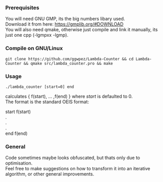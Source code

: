 ### Prerequisites

You will need GNU GMP, its the big numbers libary used.  
Download it from here: https://gmplib.org/#DOWNLOAD  
You will also need qmake, otherwise just compile and link it manually, its just one cpp (-lgmpxx -lgmp).  

### Compile on GNU/Linux
```
git clone https://github.com/ggwpez/Lambda-Counter && cd Lambda-Counter && qmake src/lambda_counter.pro && make
```

### Usage
```
./lambda_counter [start=0] end
```
calculates { f(start), ... ,f(end) } where *start* is defaulted to 0.  
The format is the standard OEIS format:

start f(start)  
.  
.  
.  
end f(end)

### General

Code sometimes maybe looks obfuscated, but thats only due to optimisation.  
Feel free to make suggestions on how to transform it into an iterative algorithm,
or other general improvements.
